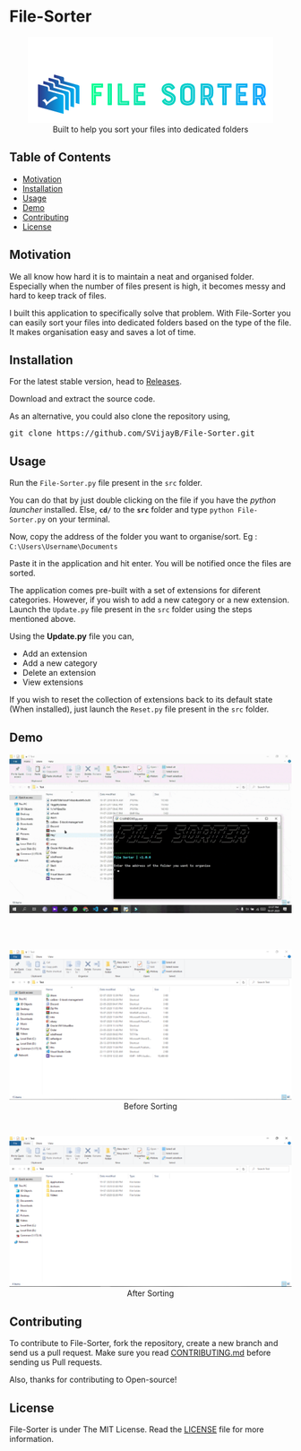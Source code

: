 # File-Sorter

<p align="center">
    <img src="assets/images/Logo.PNG" alt="Logo" border="0">
    <br>Built to help you sort your files into dedicated folders
</p>

## Table of Contents

- [Motivation](#Motivation)
- [Installation](#Installation)
- [Usage](#Usage)
- [Demo](#Demo)
- [Contributing](#Contributing)
- [License](#License)

## Motivation

We all know how hard it is to maintain a neat and organised folder. Especially when the number of files present is high, it becomes messy and hard to keep track of files. 

I built this application to specifically solve that problem. With File-Sorter you can easily sort your files into dedicated folders based on the type of the file. It makes organisation easy and saves a lot of time.

## Installation

For the latest stable version, head to [Releases](https://github.com/SVijayB/File-Sorter/releases).

Download and extract the source code.

As an alternative, you could also clone the repository using,

<pre>
git clone https://github.com/SVijayB/File-Sorter.git
</pre>

## Usage

Run the `File-Sorter.py` file present in the `src` folder.

You can do that by just double clicking on the file if you have the *python launcher* installed. Else, **`cd/`** to the **`src`** folder and type `python File-Sorter.py` on your terminal.

Now, copy the address of the folder you want to organise/sort. Eg : `C:\Users\Username\Documents`

Paste it in the application and hit enter. You will be notified once the files are sorted.

The application comes pre-built with a set of extensions for diferent categories. However, if you wish to add a new category or a new extension. Launch the `Update.py` file present in the `src` folder using the steps mentioned above.

Using the **Update.py** file you can,
- Add an extension
- Add a new category
- Delete an extension
- View extensions

If you wish to reset the collection of extensions back to its default state (When installed), just launch the `Reset.py` file present in the `src` folder. 

## Demo

<p align="center">
    <img src="assets/images/Demo.gif" alt="Demo">
</p>

<br>
<br>

<p align="center">
    <img src="assets/images/Before sorting.PNG" alt="Before Sorting">
    <br>Before Sorting
</p>

<br>

<p align="center">
    <img src="assets/images/After sorting.PNG" alt="After Sorting">
    <br>After Sorting   
</p>

## Contributing 

To contribute to File-Sorter, fork the repository, create a new branch and send us a pull request. Make sure you read [CONTRIBUTING.md](https://github.com/SVijayB/File-Sorter/blob/master/.github/CONTRIBUTING.md) before sending us Pull requests. 

Also, thanks for contributing to Open-source!

## License 

File-Sorter is under The MIT License. Read the [LICENSE](https://github.com/SVijayB/File-Sorter/blob/master/LICENSE) file for more information.